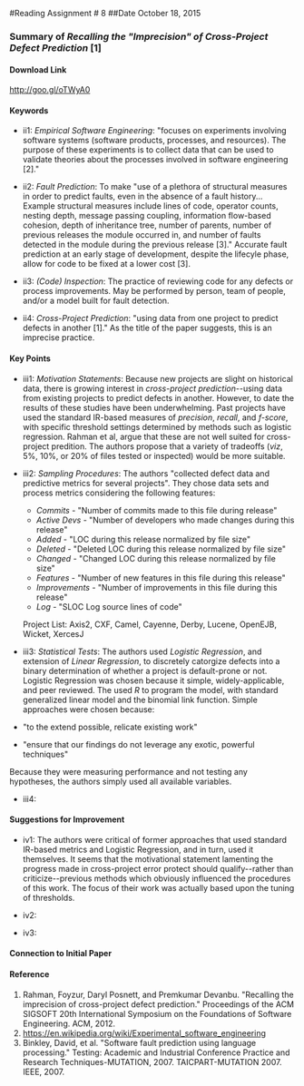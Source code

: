 #Reading Assignment # 8
##Date October 18, 2015 
### Summary of *Recalling the "Imprecision" of Cross-Project Defect Prediction* [1] 

#### Download Link
http://goo.gl/oTWyA0

#### Keywords
* ii1: *Empirical Software Engineering*: "focuses on experiments involving software systems (software products, processes, and resources). The purpose of these experiments is to collect data that can be used to validate theories about the processes involved in software engineering [2]."

* ii2: *Fault Prediction*: To make "use of a plethora of structural measures in order to predict faults, even in
the absence of a fault history... Example structural measures include lines of code, operator counts, nesting depth, message passing coupling, information flow-based cohesion, depth of inheritance tree, number of parents, number of previous releases the module occurred in, and number of faults detected in the module during the previous release [3]."  Accurate fault prediction at an early stage of development, despite the lifecyle phase, allow for code to be fixed at a lower cost [3].

* ii3: *(Code) Inspection*: The practice of reviewing code for any defects or process improvements. May be performed by person, team of people, and/or a model built for fault detection.

* ii4: *Cross-Project Prediction*: "using data from one project to predict defects in another [1]."  As the title of the paper suggests, this is an imprecise practice.

#### Key Points
* iii1: *Motivation Statements*: Because new projects are slight on historical data, there is growing interest in *cross-project prediction*--using data from existing projects to predict defects in another.  However, to date the results of these studies have been underwhelming.  Past projects have used the standard IR-based measures of *precision*, *recall*, and *f-score*, with specific threshold settings determined by methods such as logistic regression.  Rahman et al, argue that these are not well suited for cross-project predition.  The authors propose that a variety of tradeoffs (*viz*, 5%, 10%, or 20% of files tested or inspected) would be more suitable.

* iii2: *Sampling Procedures*: The authors "collected defect data and predictive metrics for several projects". They chose data sets and process metrics considering the following features:
  * *Commits* - "Number of commits made to this file during release"
  * *Active Devs* -  "Number of developers who made changes during this release"
  * *Added* - "LOC during this release normalized by file size"
  * *Deleted* - "Deleted LOC during this release normalized by file size"
  * *Changed* - "Changed LOC during this release normalized by file size"
  * *Features* - "Number of new features in this file during this release"
  * *Improvements* - "Number of improvements in this file during this release"
  * *Log* - "SLOC Log source lines of code" 
  
  Project List: Axis2, CXF, Camel, Cayenne, Derby, Lucene, OpenEJB, Wicket, XercesJ

* iii3: *Statistical Tests*: The authors used *Logistic Regression*, and extension of *Linear Regression*, to discretely catorgize defects into a binary determination of whether a project is default-prone or not.  Logistic Regression was chosen because it simple, widely-applicable, and peer reviewed.  The used *R* to program the model, with standard generalized linear model and the binomial link function.  Simple approaches were chosen because:
 * "to the extend possible, relicate existing work"
 * "ensure that our findings do not leverage any exotic, powerful techniques"

 Because they were measuring performance and not testing any hypotheses, the authors simply used all available variables.
 
* iii4:

#### Suggestions for Improvement 
* iv1: The authors were critical of former approaches that used standard IR-based metrics and Logistic Regression, and in turn, used it themselves.  It seems that the motivational statement lamenting the progress made in cross-project error protect should qualify--rather than criticize--previous methods which obviously influenced the procedures of this work.  The focus of their work was actually based upon the tuning of thresholds.

* iv2:
* iv3:

#### Connection to Initial Paper

#### Reference
1. Rahman, Foyzur, Daryl Posnett, and Premkumar Devanbu. "Recalling the imprecision of cross-project defect prediction." Proceedings of the ACM SIGSOFT 20th International Symposium on the Foundations of Software Engineering. ACM, 2012.
2. https://en.wikipedia.org/wiki/Experimental_software_engineering
3. Binkley, David, et al. "Software fault prediction using language processing." Testing: Academic and Industrial Conference Practice and Research Techniques-MUTATION, 2007. TAICPART-MUTATION 2007. IEEE, 2007.


